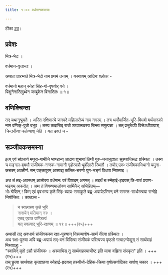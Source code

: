 ```yaml
---
title: १-०० वर्धमानकयात्रा

---
```

टीका [ऽत्र](https://archive.org/details/PanchatantraSanskritHindi-JpMishra1910)।

## प्रवेशः
मित्र-भेदः ।  

वर्धमान-वृत्तान्तः ।  

अथातः प्रारभ्यते मित्र-भेदो नाम प्रथमं तन्त्रम् । यस्यायम् आदिमः श्लोकः -

वर्धमानो महान् स्नेहः सिंह-गो-वृषयोर् वने ।  
पिशुनेनातिलुब्धेन जम्बुकेन विनाशितः ॥ १॥

## वणिक्चिन्ता
तद् यथानुश्रूयते । अस्ति दक्षिणात्ये जनपदे महिलारोप्यं नाम नगरम् । तत्र धर्मोपार्जित-भूरि-विभवो वर्धमानको नाम वणिक्-पुत्रो बभूव । तस्य कदाचिद् रात्रौ शय्यारूढस्य चिन्ता समुत्पन्ना । तत् प्रभूतेऽपि वित्तेऽर्थोपायाश् चिन्तनीयाः कर्तव्याश् चेति । यत उक्तं च -  

<div class="js_include" includetitle="true" newlevelforh1="3" unfilled url="../../upadeshAH/arthaH/arthaprashaMsA/"></div>
<div class="js_include" includetitle="true" newlevelforh1="3" unfilled url="../../upadeshAH/arthaH/arthArjana-upAyAH/"></div>
<div class="js_include" includetitle="true" newlevelforh1="3" unfilled url="../../upadeshAH/arthaH/vANijya-vibhAgAH/"></div>  



## सञ्जीवकसमस्या
इत्य् एवं संप्रधार्य मथुरा-गामीनि भाण्डान्य् आदाय शुभायां तिथौ गुरु-जनानुज्ञातः सुरथाधिरूढः प्रस्थितः । तस्य च मङ्गल-वृषभौ संजीवक-नन्दक-नामानौ गृहोत्पन्नौ धूर्वोढारौ स्थितौ । तयोर् एकः संजीवकाभिधानो यमुना-कच्छम् अवतीर्णः सन् पङ्कपूरम् आसाद्य कलित-चरणो युग-भङ्गं विधाय निषसाद ।

अथ तं तद्-अवस्थम् आलोक्य वर्धमानः परं विषादम् अगमत् । तदर्थं च स्नेहार्द्र-हृदयस् त्रि-रात्रं प्रयाण-भङ्गम् अकरोत् । अथ तं विषण्णमालोक्य सार्थिकैर् अभिहितम्—  
भोः श्रेष्ठिन् ! किम् एवं वृषभस्य कृते सिंह-व्याघ्र-समाकुले बह्व्-अपायेऽस्मिन् वने समस्त-सार्थस्त्वया सन्देहे नियोजितः । उक्तञ्च -  

> न स्वल्पस्य कृते भूरि  
नाशयेन् मतिमान् नरः ।  
एतद् एवात्र पाण्डित्यं  
यत् स्वल्पाद् भूरि-रक्षणम् ॥ १९॥ +++(र५)+++  

अथासौ तद् अवधार्य संजीवकस्य रक्षा-पुरुषान् निरूप्याशेष-सार्थं नीत्वा प्रस्थितः ।  
अथ रक्षा-पुरुषा अपि बह्व्-अपायं तद्-वनं विदित्वा संजीवकं परित्यज्य पृष्ठतो गत्वाऽन्येद्युस् तं सार्थवाहं मिथ्याऽहुः -  
"स्वामिन् मृतो ऽसौ संजीवकः । अस्माभिस् तु सार्थवाहस्याभीष्ट इति मत्वा वह्निना संस्कृत" इति । +++(र५)+++  
तच् छ्रुत्वा सार्थवाहः कृतज्ञतया स्नेहार्द्र-हृदयस् तस्यौर्ध्व-देहिक-क्रिया वृषोत्सर्गादिकाः सर्वाश् चकार । +++(र५)+++
